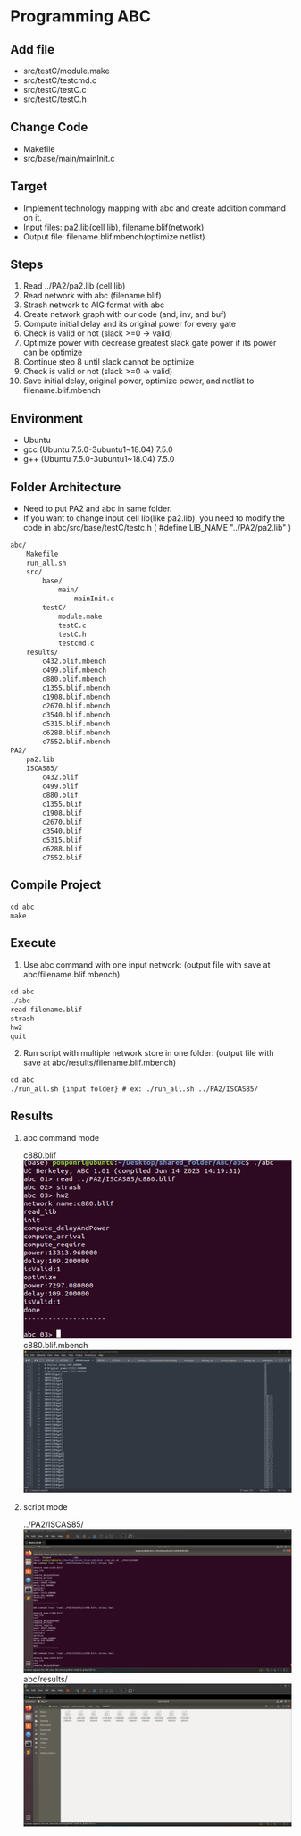 # Programming ABC
## Add file
- src/testC/module.make
- src/testC/testcmd.c
- src/testC/testC.c
- src/testC/testC.h

## Change Code
- Makefile
- src/base/main/mainInit.c

## Target
- Implement technology mapping with abc and create addition command on it.
- Input files: pa2.lib(cell lib), filename.blif(network)
- Output file: filename.blif.mbench(optimize netlist)

## Steps
1. Read ../PA2/pa2.lib (cell lib)
2. Read network with abc (filename.blif)
3. Strash network to AIG format with abc
4. Create network graph with our code (and, inv, and buf)
5. Compute initial delay and its original power for every gate 
6. Check is valid or not (slack >=0 -> valid)
7. Optimize power with decrease greatest slack gate power if its power can be optimize
8. Continue step 8 until slack cannot be optimize
9. Check is valid or not (slack >=0 -> valid)
10. Save initial delay, original power, optimize power, and netlist to filename.blif.mbench  

## Environment
- Ubuntu 
- gcc (Ubuntu 7.5.0-3ubuntu1~18.04) 7.5.0
- g++ (Ubuntu 7.5.0-3ubuntu1~18.04) 7.5.0


## Folder Architecture
- Need to put PA2 and abc in same folder.
- If you want to change input cell lib(like pa2.lib), you need to modify the code in abc/src/base/testC/testc.h ( #define LIB_NAME "../PA2/pa2.lib" )
```
abc/
    Makefile
    run_all.sh
    src/
        base/
            main/
                mainInit.c
        testC/
            module.make
            testC.c
            testC.h
            testcmd.c
    results/
        c432.blif.mbench
        c499.blif.mbench
        c880.blif.mbench
        c1355.blif.mbench
        c1908.blif.mbench
        c2670.blif.mbench
        c3540.blif.mbench
        c5315.blif.mbench
        c6288.blif.mbench
        c7552.blif.mbench
PA2/
    pa2.lib
    ISCAS85/
        c432.blif
        c499.blif
        c880.blif
        c1355.blif
        c1908.blif
        c2670.blif
        c3540.blif
        c5315.blif
        c6288.blif
        c7552.blif

```
## Compile Project
```
cd abc
make
```
## Execute

1. Use abc command with one input network: (output file with save at abc/filename.blif.mbench)
```
cd abc
./abc
read filename.blif 
strash
hw2
quit
```

2. Run script with multiple network store in one folder: (output file with save at abc/results/filename.blif.mbench)
```
cd abc
./run_all.sh {input folder} # ex: ./run_all.sh ../PA2/ISCAS85/
```
## Results
1. abc command mode

    c880.blif
    ![](images/result_1.png)
    c880.blif.mbench
    ![](images/result_1-1.png)

2. script mode

    ../PA2/ISCAS85/
    ![](images/result_2.png)
    abc/results/
    ![](images/result_2-1.png)



